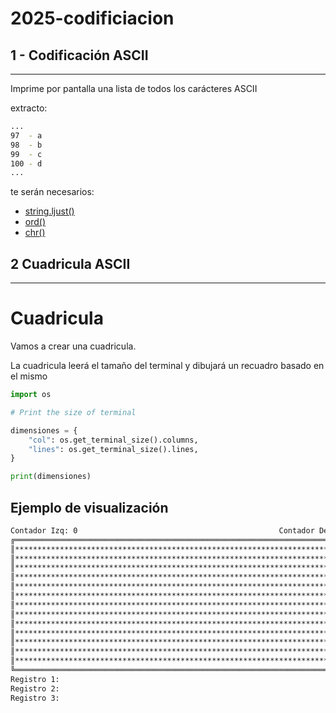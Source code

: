# 2025-codificiacion

## 1 - Codificación ASCII

---

Imprime por pantalla una lista de todos los carácteres ASCII

extracto:

```sh
...
97  - a
98  - b
99  - c
100 - d
...
```

te serán necesarios:

- [string.ljust()](https://www.w3schools.com/python/ref_string_ljust.asp)
- [ord()](https://www.w3schools.com/python/ref_func_ord.asp)
- [chr()](https://www.w3schools.com/python/ref_func_chr.asp)

## 2 Cuadricula ASCII

---

# Cuadricula

Vamos a crear una cuadricula.

La cuadricula leerá el tamaño del terminal y dibujará un recuadro basado en el mismo

```python
import os

# Print the size of terminal

dimensiones = {
    "col": os.get_terminal_size().columns,
    "lines": os.get_terminal_size().lines,
}

print(dimensiones)
```

## Ejemplo de visualización

```sh
Contador Izq: 0                                             Contador Der:0
╔═════════════════════════════════════════════════════════════════════════╗
║*************************************************************************║
║*************************************************************************║
║*************************************************************************║
║*************************************************************************║
║*************************************************************************║
║*************************************************************************║
║*************************************************************************║
║*************************************************************************║
║*************************************************************************║
║*************************************************************************║
║*************************************************************************║
║*************************************************************************║
║*************************************************************************║
╚═════════════════════════════════════════════════════════════════════════╝
Registro 1:
Registro 2:
Registro 3:
```
